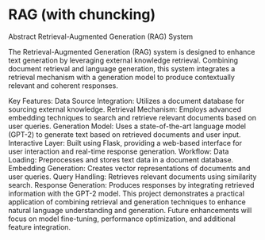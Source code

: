 # RAG (with chuncking)
 
Abstract
Retrieval-Augmented Generation (RAG) System

The Retrieval-Augmented Generation (RAG) system is designed to enhance text generation by leveraging external knowledge retrieval. Combining document retrieval and language generation, this system integrates a retrieval mechanism with a generation model to produce contextually relevant and coherent responses.

Key Features:
Data Source Integration: Utilizes a document database for sourcing external knowledge.
Retrieval Mechanism: Employs advanced embedding techniques to search and retrieve relevant documents based on user queries.
Generation Model: Uses a state-of-the-art language model (GPT-2) to generate text based on retrieved documents and user input.
Interactive Layer: Built using Flask, providing a web-based interface for user interaction and real-time response generation.
Workflow:
Data Loading: Preprocesses and stores text data in a document database.
Embedding Generation: Creates vector representations of documents and user queries.
Query Handling: Retrieves relevant documents using similarity search.
Response Generation: Produces responses by integrating retrieved information with the GPT-2 model.
This project demonstrates a practical application of combining retrieval and generation techniques to enhance natural language understanding and generation. Future enhancements will focus on model fine-tuning, performance optimization, and additional feature integration.
